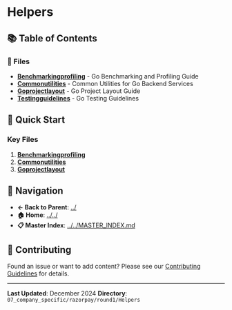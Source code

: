 # Helpers

## 📚 Table of Contents

### 📄 Files

- **[Benchmarkingprofiling](BenchmarkingProfiling.md)** - Go Benchmarking and Profiling Guide
- **[Commonutilities](CommonUtilities.md)** - Common Utilities for Go Backend Services
- **[Goprojectlayout](GoProjectLayout.md)** - Go Project Layout Guide
- **[Testingguidelines](TestingGuidelines.md)** - Go Testing Guidelines

## 🚀 Quick Start

### Key Files
1. **[Benchmarkingprofiling](BenchmarkingProfiling.md)**
1. **[Commonutilities](CommonUtilities.md)**
1. **[Goprojectlayout](GoProjectLayout.md)**

## 🔗 Navigation

- **← Back to Parent**: [../](../)
- **🏠 Home**: [../../](../..)
- **📋 Master Index**: [../../MASTER_INDEX.md](../../../../..MASTER_INDEX.md)

## 🤝 Contributing

Found an issue or want to add content? Please see our [Contributing Guidelines](../../../../CONTRIBUTING.md) for details.

---

**Last Updated**: December 2024
**Directory**: `07_company_specific/razorpay/round1/Helpers`
